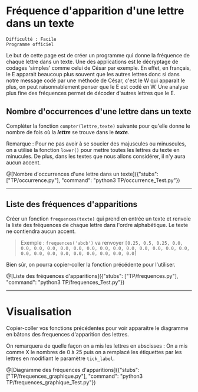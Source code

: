 # Fréquence d'apparition d'une lettre dans un texte
`Difficulté : Facile`  
`Programme officiel`

Le but de cette page est de créer un programme qui donne la fréquence de chaque lettre dans un texte. Une des applications est le décryptage de codages 'simples' comme celui de César par exemple. En effet, en français, le E apparait beaucoup plus souvent que les autres lettres donc si dans notre message codé par une méthode de César, c'est le W qui apparait le plus, on peut raisonnablement penser que le E est codé en W. Une analyse plus fine des fréquences permet de décoder d'autres lettres que le E.

## Nombre d'occurrences d'une lettre dans un texte

Compléter la fonction `compter(lettre,texte)` suivante pour qu'elle donne  le nombre de fois où la ***lettre*** se trouve dans le ***texte***.

Remarque : Pour ne pas avoir à se soucier des majuscules ou minuscules, on a utilisé la fonction `lower()` pour mettre toutes les lettres du texte en minucules. De plus, dans les textes que nous allons considérer, il n'y aura aucun accent.

@[Nombre d'occurrences d'une lettre dans un texte]({"stubs": ["TP/occurrence.py"], "command": "python3 TP/occurrence_Test.py"})

---

## Liste des fréquences d'apparitions

Créer un fonction `frequences(texte)` qui prend en entrée un texte et renvoie la liste des fréquences de chaque lettre dans l'ordre alphabétique. Le texte ne contiendra aucun accent.

> Exemple : `frequences('abcb')` va renvoyer `[0.25, 0.5, 0.25, 0.0, 0.0, 0.0, 0.0, 0.0, 0.0, 0.0, 0.0, 0.0, 0.0, 0.0, 0.0, 0.0, 0.0, 0.0, 0.0, 0.0, 0.0, 0.0, 0.0, 0.0, 0.0, 0.0]`

Bien sûr, on pourra copier-coller la fonction précédente pour l'utiliser.

@[Liste des fréquences d'apparitions]({"stubs": ["TP/frequences.py"], "command": "python3 TP/frequences_Test.py"})

---

# Visualisation

Copier-coller vos fonctions précédentes pour voir apparaitre le diagramme en bâtons des frequences d'apparition des lettres.

On remarquera de quelle façon on a mis les lettres en abscisses : On a mis comme X le nombres de 0 à 25 puis on a remplacé les étiquettes par les lettres en modifiant le paramètre `tick_label`.

@[Diagramme des fréquences d'apparitions]({"stubs": ["TP/frequences_graphique.py"], "command": "python3 TP/frequences_graphique_Test.py"})
